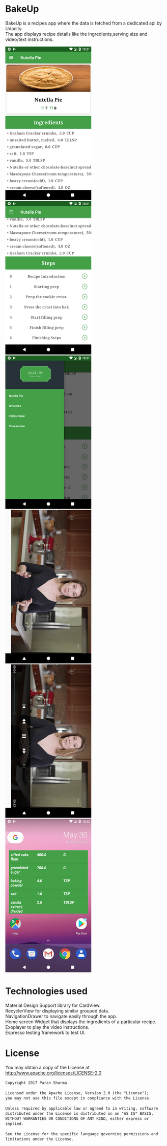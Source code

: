 # BakeUp
BakeUp is a recipes app where the data is fetched from a dedicated api by Udacity.
<br>The app displays recipe details like the ingredients,serving size and video/text instructions.

![alt text](https://github.com/Adsama94/BakeUp/blob/master/Screenshot_1527699086.png)
![alt text](https://github.com/Adsama94/BakeUp/blob/master/Screenshot_1527699094.png)
![alt text](https://github.com/Adsama94/BakeUp/blob/master/Screenshot_1527699106.png)
![alt text](https://github.com/Adsama94/BakeUp/blob/master/Screenshot_1527699120.png)
![alt text](https://github.com/Adsama94/BakeUp/blob/master/Screenshot_1527699123.png)
![alt text](https://github.com/Adsama94/BakeUp/blob/master/Screenshot_1527699151.png)

# Technologies used
Material Design Support library for CardView.
<br>RecyclerView for displaying similar grouped data.
<br>NavigationDrawer to navigate easily through the app.
<br>Home screen Widget that displays the ingredients of a particular recipe.
<br>Exoplayer to play the video instructions.
<br>Espresso testing framework to test UI.


# License
You may obtain a copy of the License at http://www.apache.org/licenses/LICENSE-2.0

    Copyright 2017 Paran Sharma
    
    Licensed under the Apache License, Version 2.0 (the "License");
    you may not use this file except in compliance with the License.
    
    Unless required by applicable law or agreed to in writing, software
    distributed under the License is distributed on an "AS IS" BASIS,
    WITHOUT WARRANTIES OR CONDITIONS OF ANY KIND, either express or implied.
    
    See the License for the specific language governing permissions and
    limitations under the License.
